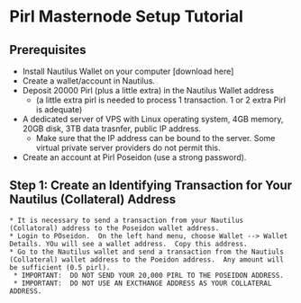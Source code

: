 # Pirl Masternode Setup Tutorial


## Prerequisites
  * Install Nautilus Wallet on your computer [download here]
  * Create a wallet/account in Nautilus.  
  * Deposit 20000 Pirl (plus a little extra) in the Nautilus Wallet address
    * (a little extra pirl is needed to process 1 transaction.  1 or 2 extra Pirl is adequate)
  * A dedicated server of VPS with Linux operating system, 4GB memory, 20GB disk, 3TB data trasnfer, public IP address.
    * Make sure that the IP address can be bound to the server.  Some virtual private server providers do not permit this.
  * Create an account at Pirl Poseidon (use a strong password).
  
  ## Step 1: Create an Identifying Transaction for Your Nautilus (Collateral) Address
    * It is necessary to send a transaction from your Nautilus (Collatoral) address to the Poseidon wallet address.
    * Login to POseidon.  On the left hand menu, choose Wallet --> Wallet Details. YOu will see a wallet address.  Copy this address.  
    * Go to the Nautilus wallet and send a transaction from the Nautiuls (Collateral) wallet address to the Poeidon address.  Any amount will be sufficient (0.5 pirl).
     * IMPORTANT:  DO NOT SEND YOUR 20,000 PIRL TO THE POSEIDON ADDRESS.  
     * IMPORTANT:  DO NOT USE AN EXCTHANGE ADDRESS AS YOUR COLLATERAL ADDRESS.  
     
  
  


